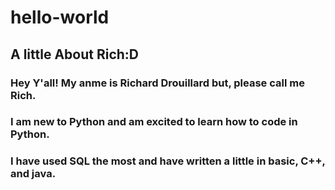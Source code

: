 # hello-world
##
## A little About Rich:D
###
### Hey Y'all! My anme is Richard Drouillard but, please call me Rich.
### I am new to Python and am excited to learn how to code in Python.
### I have used SQL the most and have written a little in basic, C++, and java.
